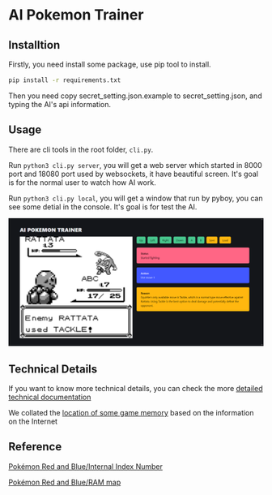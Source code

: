 # AI Pokemon Trainer

## Installtion

Firstly, you need install some package, use pip tool to install.

```bash
pip install -r requirements.txt
```

Then you need copy secret_setting.json.example to secret_setting.json, and typing the AI's api information.

## Usage

There are cli tools in the root folder, `cli.py`.

Run `python3 cli.py server`, you will get a web server which started in 8000 port and 18080 port used by websockets, it have beautiful screen. It's goal is for the normal user to watch how AI work.

Run `python3 cli.py local`, you will get a window that run by pyboy, you can see some detial in the console. It's goal is for test the AI.

![](./docs/img.png)

## Technical Details

If you want to know more technical details, you can check the more [detailed technical documentation](https://github.com/siw028/AI-Pokemon-Trainer/blob/main/docs/running_process.md)

We collated the [location of some game memory](https://github.com/siw028/AI-Pokemon-Trainer/blob/main/docs/memory_address.md) based on the information on the Internet

## Reference

[Pokémon Red and Blue/Internal Index Number](https://tcrf.net/Pok%C3%A9mon_Red_and_Blue/Internal_Index_Number)

[Pokémon Red and Blue/RAM map](https://datacrystal.tcrf.net/wiki/Pok%C3%A9mon_Red_and_Blue/RAM_map)
